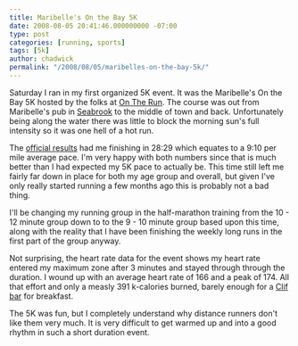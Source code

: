 ```yaml
---
title: Maribelle's On the Bay 5K
date: 2008-08-05 20:41:46.000000000 -07:00
type: post
categories: [running, sports]
tags: [5k]
author: chadwick
permalink: "/2008/08/05/maribelles-on-the-bay-5k/"
---
```

Saturday I ran in my first organized 5K event. It was the Maribelle's On the
Bay 5K hosted by the folks at [On The Run](http://www.ontheruntx.com/). The
course was out from Maribelle's pub in
[Seabrook](http://www.ci.seabrook.tx.us/) to the middle of town and back.
Unfortunately being along the water there was little to block the morning
sun's full intensity so it was one hell of a hot run.

The [official
results](http://www.ontheruntx.com/Results/08-02-2008_Individual_Results.htm)
had me finishing in 28:29 which equates to a 9:10 per mile average pace. I'm
very happy with both numbers since that is much better than I had expected my
5K pace to actually be. This time still left me fairly far down in place for
both my age group and overall, but given I've only really started running a
few months ago this is probably not a bad thing.

I'll be changing my running group in the half-marathon training from the 10 -
12 minute group down to to the 9 - 10 minute group based upon this time, along
with the reality that I have been finishing the weekly long runs in the first
part of the group anyway.

Not surprising, the heart rate data for the event shows my heart rate entered
my maximum zone after 3 minutes and stayed through through the duration. I
wound up with an average heart rate of 166 and a peak of 174. All that effort
and only a measly 391 k-calories burned, barely enough for a [Clif
bar](http://www.clifbar.com/) for breakfast.

The 5K was fun, but I completely understand why distance runners don't like
them very much. It is very difficult to get warmed up and into a good rhythm
in such a short duration event.

